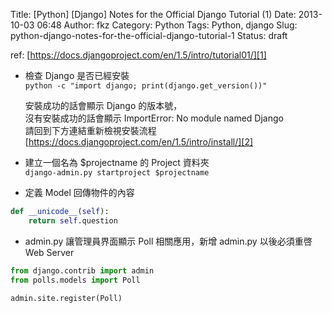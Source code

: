 Title: [Python] [Django] Notes for the Official Django Tutorial (1)
Date: 2013-10-03 06:48
Author: fkz
Category: Python
Tags: Python, django
Slug: python-django-notes-for-the-official-django-tutorial-1
Status: draft

ref: [https://docs.djangoproject.com/en/1.5/intro/tutorial01/][1]    
    
* 檢查 Django 是否已經安裝    
  ``python -c "import django; print(django.get_version())"``  
    
  安裝成功的話會顯示 Django 的版本號，    
  沒有安裝成功的話會顯示 ImportError: No module named Django    
  請回到下方連結重新檢視安裝流程    
  [https://docs.djangoproject.com/en/1.5/intro/install/][2]    
    
    
* 建立一個名為 $projectname 的 Project 資料夾    
  `django-admin.py startproject $projectname`    
    
* 定義 Model 回傳物件的內容  
  
```python  
def __unicode__(self):    
	return self.question  
```  
  
* admin.py 讓管理員界面顯示 Poll 相關應用，新增 admin.py 以後必須重啓 Web Server  
  
```python  
from django.contrib import admin    
from polls.models import Poll  
   
admin.site.register(Poll)   
```  
  
  
[1]: https://docs.djangoproject.com/en/1.5/intro/tutorial01/  
[2]: https://docs.djangoproject.com/en/1.5/intro/install/  
